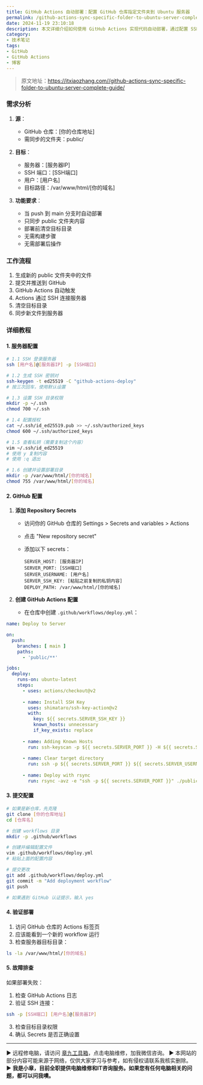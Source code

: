 ```yaml
---
title: GitHub Actions 自动部署：配置 GitHub 仓库指定文件夹到 Ubuntu 服务器
permalink: /github-actions-sync-specific-folder-to-ubuntu-server-complete-guide/
date: 2024-11-19 23:10:18
description: 本文详细介绍如何使用 GitHub Actions 实现代码自动部署，通过配置 SSH 和 rsync，将 GitHub 仓库中的指定文件夹自动同步到 Ubuntu 服务器。适合需要自动化部署静态网站的开朋友。
category:
- 技术笔记
tags:
- GitHub
- GitHub Actions
- 博客
---
```


> 原文地址：<https://itxiaozhang.com//github-actions-sync-specific-folder-to-ubuntu-server-complete-guide/>  

### 需求分析

1. **源**：
   - GitHub 仓库：[你的仓库地址]
   - 需同步的文件夹：public/

2. **目标**：
   - 服务器：[服务器IP]
   - SSH 端口：[SSH端口]
   - 用户：[用户名]
   - 目标路径：/var/www/html/[你的域名]

3. **功能要求**：
   - 当 push 到 main 分支时自动部署
   - 只同步 public 文件夹内容
   - 部署前清空目标目录
   - 无需构建步骤
   - 无需部署后操作

### 工作流程

1. 生成新的 public 文件夹中的文件
2. 提交并推送到 GitHub
3. GitHub Actions 自动触发
4. Actions 通过 SSH 连接服务器
5. 清空目标目录
6. 同步新文件到服务器

### 详细教程

#### 1. 服务器配置

```bash
# 1.1 SSH 登录服务器
ssh [用户名]@[服务器IP] -p [SSH端口]

# 1.2 生成 SSH 密钥对
ssh-keygen -t ed25519 -C "github-actions-deploy"
# 按三次回车，使用默认设置

# 1.3 设置 SSH 目录权限
mkdir -p ~/.ssh
chmod 700 ~/.ssh

# 1.4 配置授权
cat ~/.ssh/id_ed25519.pub >> ~/.ssh/authorized_keys
chmod 600 ~/.ssh/authorized_keys

# 1.5 查看私钥（需要复制这个内容）
vim ~/.ssh/id_ed25519
# 使用 y 复制内容
# 使用 :q 退出

# 1.6 创建并设置部署目录
mkdir -p /var/www/html/[你的域名]
chmod 755 /var/www/html/[你的域名]
```

#### 2. GitHub 配置

1. **添加 Repository Secrets**
   - 访问你的 GitHub 仓库的 Settings > Secrets and variables > Actions
   - 点击 "New repository secret"
   - 添加以下 secrets：

     ```
     SERVER_HOST: [服务器IP]
     SERVER_PORT: [SSH端口]
     SERVER_USERNAME: [用户名]
     SERVER_SSH_KEY: [粘贴之前复制的私钥内容]
     DEPLOY_PATH: /var/www/html/[你的域名]
     ```

2. **创建 GitHub Actions 配置**
   - 在仓库中创建 `.github/workflows/deploy.yml`：

```yaml:.github/workflows/deploy.yml
name: Deploy to Server

on:
  push:
    branches: [ main ]
    paths:
      - 'public/**'

jobs:
  deploy:
    runs-on: ubuntu-latest
    steps:
      - uses: actions/checkout@v2
      
      - name: Install SSH Key
        uses: shimataro/ssh-key-action@v2
        with:
          key: ${{ secrets.SERVER_SSH_KEY }}
          known_hosts: unnecessary
          if_key_exists: replace
          
      - name: Adding Known Hosts
        run: ssh-keyscan -p ${{ secrets.SERVER_PORT }} -H ${{ secrets.SERVER_HOST }} >> ~/.ssh/known_hosts
      
      - name: Clear target directory
        run: ssh -p ${{ secrets.SERVER_PORT }} ${{ secrets.SERVER_USERNAME }}@${{ secrets.SERVER_HOST }} "rm -rf ${{ secrets.DEPLOY_PATH }}/*"
      
      - name: Deploy with rsync
        run: rsync -avz -e "ssh -p ${{ secrets.SERVER_PORT }}" ./public/ ${{ secrets.SERVER_USERNAME }}@${{ secrets.SERVER_HOST }}:${{ secrets.DEPLOY_PATH }}
```

#### 3. 提交配置

```bash
# 如果是新仓库，先克隆
git clone [你的仓库地址]
cd [仓库名]

# 创建 workflows 目录
mkdir -p .github/workflows

# 创建并编辑配置文件
vim .github/workflows/deploy.yml
# 粘贴上面的配置内容

# 提交更改
git add .github/workflows/deploy.yml
git commit -m "Add deployment workflow"
git push

# 如果遇到 GitHub 认证提示，输入 yes
```

#### 4. 验证部署

1. 访问 GitHub 仓库的 Actions 标签页
2. 应该能看到一个新的 workflow 运行
3. 检查服务器目标目录：

```bash
ls -la /var/www/html/[你的域名]
```

#### 5. 故障排查

如果部署失败：

1. 检查 GitHub Actions 日志
2. 验证 SSH 连接：

```bash
ssh -p [SSH端口] [用户名]@[服务器IP]
```

3. 检查目标目录权限
4. 确认 Secrets 是否正确设置

---
▶ 远程修电脑，请访问 [章九工具箱](https://zhang9.com/)，点击电脑维修，加我微信咨询。 
▶ 本网站的部分内容可能来源于网络，仅供大家学习与参考，如有侵权请联系我核实删除。  
▶ **我是小章，目前全职提供电脑维修和IT咨询服务。如果您有任何电脑相关的问题，都可以问我噢。**  
